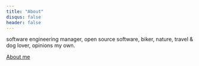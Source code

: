 ```yaml
---
title: "About"
disqus: false
header: false
---
```


software engineering manager, open source software, biker, nature, travel & dog lover, opinions my own.

[About me](https://about.me/patux)
